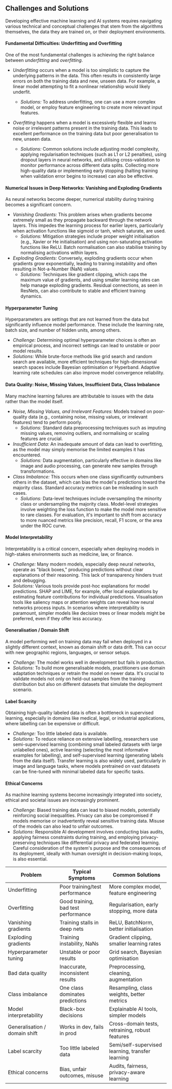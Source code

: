 
## Challenges and Solutions

Developing effective machine learning and AI systems requires navigating various technical
and conceptual challenges that stem from the algorithms themselves, the data they are trained
on, or their deployment environments.

#### Fundamental Difficulties: Underfitting and Overfitting

One of the most fundamental challenges is achieving the right balance between *underfitting*
and *overfitting*.

* *Underfitting* occurs when a model is too simplistic to capture the underlying patterns
  in the data. This often results in consistently large errors on both the training data and
  new, unseen data. For example, a linear model attempting to fit a nonlinear relationship
  would likely underfit.
    * *Solutions:* To address underfitting, one can use a more complex model, or employ
      feature engineering to create more relevant input features.

* *Overfitting* happens when a model is excessively flexible and learns noise or irrelevant
  patterns present in the training data. This leads to excellent performance on the training
  data but poor generalisation to new, unseen data.
    * *Solutions:* Common solutions include adjusting model complexity, applying regularisation
      techniques (such as L1 or L2 penalties), using dropout layers in neural networks, and
      utilising cross-validation to monitor performance across different data splits. Collecting
      more high-quality data or implementing early stopping (halting training when validation
      error begins to increase) can also be effective.

#### Numerical Issues in Deep Networks: Vanishing and Exploding Gradients

As neural networks become deeper, numerical stability during training becomes a significant concern.

* *Vanishing Gradients:* This problem arises when gradients become extremely small as they propagate
  backward through the network layers. This impedes the learning process for earlier layers, 
  particularly when activation functions like sigmoid or tanh, which saturate, are used.
    * *Solutions:* Mitigation strategies include proper weight initialisation (e.g., Xavier or He
    initialisation) and using non-saturating activation functions like ReLU. Batch normalisation
    can also stabilise training by normalising activations within layers.
* *Exploding Gradients:* Conversely, exploding gradients occur when gradients grow exponentially,
  leading to training instability and often resulting in Not-a-Number (NaN) values.
    * *Solutions:* Techniques like gradient clipping, which caps the maximum value of gradients,
      and using smaller learning rates can help manage exploding gradients. Residual connections,
      as seen in ResNets, can also contribute to stable and efficient training dynamics.

#### Hyperparameter Tuning

Hyperparameters are settings that are not learned from the data but significantly influence model
performance. These include the learning rate, batch size, and number of hidden units, among others.

* *Challenge:* Determining optimal hyperparameter choices is often an empirical process, and incorrect
  settings can lead to unstable or poor model results.
* *Solutions:* While brute-force methods like grid search and random search are available, more efficient
  techniques for high-dimensional search spaces include Bayesian optimisation or Hyperband. Adaptive
  learning rate schedules can also improve model convergence reliability.

#### Data Quality: Noise, Missing Values, Insufficient Data, Class Imbalance

Many machine learning failures are attributable to issues with the data rather than the model itself.

* *Noise, Missing Values, and Irrelevant Features:* Models trained on poor-quality data (e.g., containing
  noise, missing values, or irrelevant features) tend to perform poorly.
    * *Solutions:* Standard data preprocessing techniques such as imputing missing values, removing outliers,
      and normalising or scaling features are crucial.
* *Insufficient Data:* An inadequate amount of data can lead to overfitting, as the model may simply memorise
  the limited examples it has encountered.
    * *Solutions:* Data augmentation, particularly effective in domains like image and audio processing, can
      generate new samples through transformations.
* *Class Imbalance:* This occurs when one class significantly outnumbers others in the dataset, which can
  bias the model's predictions toward the majority class. Standard accuracy metrics can be misleading in
  such cases.
    * *Solutions:* Data-level techniques include oversampling the minority class or undersampling the
      majority class. Model-level strategies involve weighting the loss function to make the model more
      sensitive to rare classes. For evaluation, it's important to shift from accuracy to more nuanced
      metrics like precision, recall, F1 score, or the area under the ROC curve.

#### Model Interpretability

Interpretability is a critical concern, especially when deploying models in high-stakes environments such
as medicine, law, or finance.

* *Challenge:* Many modern models, especially deep neural networks, operate as "black boxes," producing
  predictions without clear explanations of their reasoning. This lack of transparency hinders trust and debugging.
* *Solutions:* Various tools provide post-hoc explanations for model predictions. SHAP and LIME, for example,
  offer local explanations by estimating feature contributions for individual predictions. Visualisation tools
  like saliency maps or attention weights can reveal how neural networks process inputs. In scenarios where
  interpretability is paramount, simpler models like decision trees or linear models might be preferred, even
  if they offer less accuracy.

#### Generalisation / Domain Shift

A model performing well on training data may fail when deployed in a slightly different context, known as
domain shift or data drift. This can occur with new geographic regions, languages, or sensor setups.

* *Challenge:* The model works well in development but fails in production.
* *Solutions:* To build more generalisable models, practitioners use domain adaptation techniques or retrain
  the model on newer data. It's crucial to validate models not only on held-out samples from the training
  distribution but also on different datasets that simulate the deployment scenario.

#### Label Scarcity

Obtaining high-quality labeled data is often a bottleneck in supervised learning, especially in domains like
medical, legal, or industrial applications, where labelling can be expensive or difficult.

* *Challenge:* Too little labeled data is available.
* *Solutions:* To reduce reliance on extensive labelling, researchers use semi-supervised learning (combining
  small labeled datasets with large unlabelled ones), active learning (selecting the most informative examples
  for labelling), and self-supervised learning (generating labels from the data itself). Transfer learning is
  also widely used, particularly in image and language tasks, where models pretrained on vast datasets can be
  fine-tuned with minimal labeled data for specific tasks.

#### Ethical Concerns

As machine learning systems become increasingly integrated into society, ethical and societal issues are
increasingly prominent.

* *Challenge:* Biased training data can lead to biased models, potentially reinforcing social inequalities.
  Privacy can also be compromised if models memorise or inadvertently reveal sensitive training data. Misuse
  of the models can also lead to unfair outcomes.
* *Solutions:* Responsible AI development involves conducting bias audits, applying fairness constraints
  during training, and employing privacy-preserving techniques like differential privacy and federated
  learning. Careful consideration of the system's purpose and the consequences of its deployment, ideally
  with human oversight in decision-making loops, is also essential.

| Problem                     | Typical Symptoms                      | Common Solutions                                   |
|-----------------------------|---------------------------------------|----------------------------------------------------|
| Underfitting                | Poor training/test performance        | More complex model, feature engineering            |
| Overfitting                 | Good training, bad test performance   | Regularisation, early stopping, more data          |
| Vanishing gradients         | Training stalls in deep nets          | ReLU, BatchNorm, better initialisation             |
| Exploding gradients         | Training instability, NaNs            | Gradient clipping, smaller learning rates          |
| Hyperparameter tuning       | Unstable or poor results              | Grid search, Bayesian optimisation                 |
| Bad data quality            | Inaccurate, inconsistent results      | Preprocessing, cleaning, augmentation              |
| Class imbalance             | One class dominates predictions       | Resampling, class weights, better metrics          |
| Model interpretability      | Black-box decisions                   | Explainable AI tools, simpler models               |
| Generalisation / domain shift | Works in dev, fails in prod         | Cross-domain tests, retraining, robust features    |
| Label scarcity              | Too little labeled data               | Semi/self-supervised learning, transfer learning   |
| Ethical concerns            | Bias, unfair outcomes, misuse         | Audits, fairness, privacy-aware learning           |

